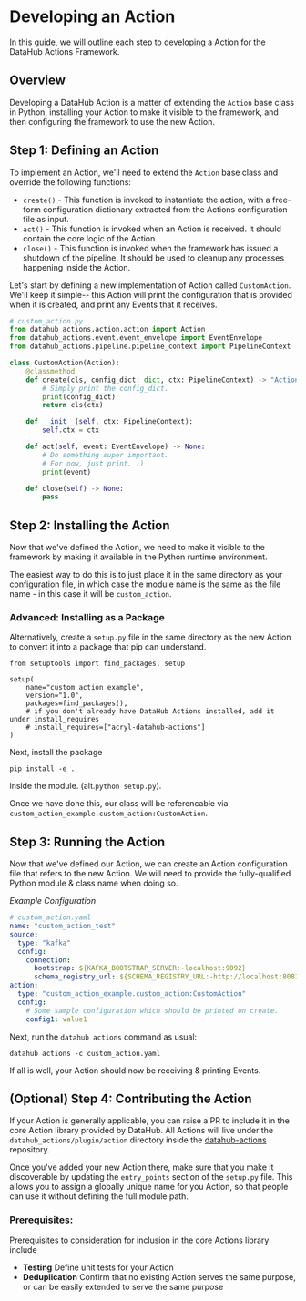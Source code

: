 # Developing an Action

In this guide, we will outline each step to developing a Action for the DataHub Actions Framework.

## Overview

Developing a DataHub Action is a matter of extending the `Action` base class in Python, installing your
Action to make it visible to the framework, and then configuring the framework to use the new Action.

## Step 1: Defining an Action

To implement an Action, we'll need to extend the `Action` base class and override the following functions:

- `create()` - This function is invoked to instantiate the action, with a free-form configuration dictionary
  extracted from the Actions configuration file as input.
- `act()` - This function is invoked when an Action is received. It should contain the core logic of the Action.
- `close()` - This function is invoked when the framework has issued a shutdown of the pipeline. It should be used
  to cleanup any processes happening inside the Action.

Let's start by defining a new implementation of Action called `CustomAction`. We'll keep it simple-- this Action will
print the configuration that is provided when it is created, and print any Events that it receives.

```python
# custom_action.py
from datahub_actions.action.action import Action
from datahub_actions.event.event_envelope import EventEnvelope
from datahub_actions.pipeline.pipeline_context import PipelineContext

class CustomAction(Action):
    @classmethod
    def create(cls, config_dict: dict, ctx: PipelineContext) -> "Action":
        # Simply print the config_dict.
        print(config_dict)
        return cls(ctx)

    def __init__(self, ctx: PipelineContext):
        self.ctx = ctx

    def act(self, event: EventEnvelope) -> None:
        # Do something super important.
        # For now, just print. :)
        print(event)

    def close(self) -> None:
        pass
```

## Step 2: Installing the Action

Now that we've defined the Action, we need to make it visible to the framework by making it
available in the Python runtime environment.

The easiest way to do this is to just place it in the same directory as your configuration file, in which case the module name is the same as the file
name - in this case it will be `custom_action`.

### Advanced: Installing as a Package

Alternatively, create a `setup.py` file in the same directory as the new Action to convert it into a package that pip can understand.

```
from setuptools import find_packages, setup

setup(
    name="custom_action_example",
    version="1.0",
    packages=find_packages(),
    # if you don't already have DataHub Actions installed, add it under install_requires
    # install_requires=["acryl-datahub-actions"]
)
```

Next, install the package

```shell
pip install -e .
```

inside the module. (alt.`python setup.py`).

Once we have done this, our class will be referencable via `custom_action_example.custom_action:CustomAction`.

## Step 3: Running the Action

Now that we've defined our Action, we can create an Action configuration file that refers to the new Action.
We will need to provide the fully-qualified Python module & class name when doing so.

_Example Configuration_

```yaml
# custom_action.yaml
name: "custom_action_test"
source:
  type: "kafka"
  config:
    connection:
      bootstrap: ${KAFKA_BOOTSTRAP_SERVER:-localhost:9092}
      schema_registry_url: ${SCHEMA_REGISTRY_URL:-http://localhost:8081}
action:
  type: "custom_action_example.custom_action:CustomAction"
  config:
    # Some sample configuration which should be printed on create.
    config1: value1
```

Next, run the `datahub actions` command as usual:

```shell
datahub actions -c custom_action.yaml
```

If all is well, your Action should now be receiving & printing Events.

## (Optional) Step 4: Contributing the Action

If your Action is generally applicable, you can raise a PR to include it in the core Action library
provided by DataHub. All Actions will live under the `datahub_actions/plugin/action` directory inside the
[datahub-actions](https://github.com/acryldata/datahub-actions) repository.

Once you've added your new Action there, make sure that you make it discoverable by updating the `entry_points` section
of the `setup.py` file. This allows you to assign a globally unique name for you Action, so that people can use
it without defining the full module path.

### Prerequisites:

Prerequisites to consideration for inclusion in the core Actions library include

- **Testing** Define unit tests for your Action
- **Deduplication** Confirm that no existing Action serves the same purpose, or can be easily extended to serve the same purpose
